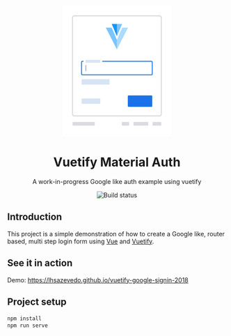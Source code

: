 <div align="center">
  <a href="https://lhsazevedo.github.io/vuetify-google-signin-2018">
    <img src=".github/assets/logo.svg" alt="Logo" height="300px" />
  </a>
</div>

<h1 align="center">Vuetify Material Auth</h1>
<p align="center">A work-in-progress Google like auth example using vuetify</p>

<p align="center">
    <img src="https://travis-ci.com/lhsazevedo/vuetify-admin-console.svg?branch=master" alt="Build status" />
</p>

## Introduction
This project is a simple demonstration of how to create a Google like, router based, multi step login form using [Vue](https://vuejs.org/) and [Vuetify](https://vuetifyjs.com/en/).

## See it in action
Demo: https://lhsazevedo.github.io/vuetify-google-signin-2018

## Project setup
```
npm install
npm run serve
```
